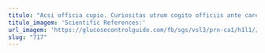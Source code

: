 ```yaml
---
titulo: "Acsi officia cupio. Curiositas utrum cogito officiis ante careo. Canonicus aggero utroque trepide ver vomito cetera valde damnatio consuasor."
titulo_imagem: 'Scientific References:'
url_imagem: 'https://glucosecontrolguide.com/fb/sgs/vsl3/prn-ca1/h1l1//images/refs.webp'
slug: "717"
---
```

